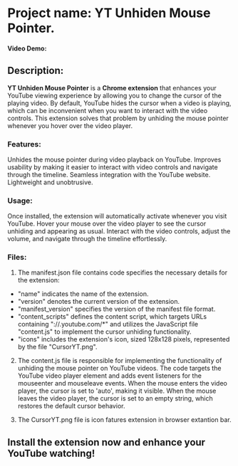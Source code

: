 # Project name:  **YT Unhiden Mouse Pointer**.
#### Video Demo:  <URL HERE>

## Description:
**YT Unhiden Mouse Pointer** is a **Chrome extension** that enhances your YouTube viewing experience by allowing you to change the cursor of the playing video. By default, YouTube hides the cursor when a video is playing, which can be inconvenient when you want to interact with the video controls. This extension solves that problem by unhiding the mouse pointer whenever you hover over the video player.

### Features:
Unhides the mouse pointer during video playback on YouTube.
Improves usability by making it easier to interact with video controls and navigate through the timeline.
Seamless integration with the YouTube website.
Lightweight and unobtrusive.

### Usage:
Once installed, the extension will automatically activate whenever you visit YouTube.
Hover your mouse over the video player to see the cursor unhiding and appearing as usual.
Interact with the video controls, adjust the volume, and navigate through the timeline effortlessly.

### Files:
1. The manifest.json file contains code specifies the necessary details for the extension:
  + "name" indicates the name of the extension.
  + "version" denotes the current version of the extension.
  + "manifest_version" specifies the version of the manifest file format.
  + "content_scripts" defines the content script, which targets URLs containing "://.youtube.com/*" and utilizes the JavaScript file "content.js" to implement the cursor unhiding functionality. 
  + "icons" includes the extension's icon, sized 128x128 pixels, represented by the file "CursorYT.png".

2. The content.js file is responsible for implementing the functionality of unhiding the mouse pointer on YouTube videos. The code targets the YouTube video player element and adds event listeners for the mouseenter and mouseleave events. When the mouse enters the video player, the cursor is set to 'auto', making it visible. When the mouse leaves the video player, the cursor is set to an empty string, which restores the default cursor behavior.

3. The CursorYT.png file is icon  fatures extension in browser extantion bar.

## Install the extension now and enhance your YouTube watching!
